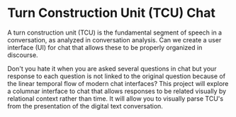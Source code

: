 # Turn Construction Unit (TCU) Chat

A turn construction unit (TCU) is the fundamental segment of speech in a conversation, as analyzed in conversation analysis. Can we create a user interface (UI) for  chat that allows these to be properly organized in discourse.

Don't you hate it when you are asked several questions in chat but your response to each question is not linked to the original question because of the linear temporal flow of modern chat interfaces?  This project will explore a columnar interface to chat that allows responses to be related visually by relational context rather than time.  It will allow you to visually parse TCU's from the presentation of the digital text conversation.

